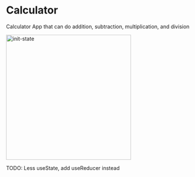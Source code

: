 # Calculator
Calculator App that can do addition, subtraction, multiplication, and division

<img width="340" alt="init-state" src="https://user-images.githubusercontent.com/32423851/134613676-7775e744-5e1f-49c3-97d3-099e9cfe1710.png">

TODO: Less useState, add useReducer instead
